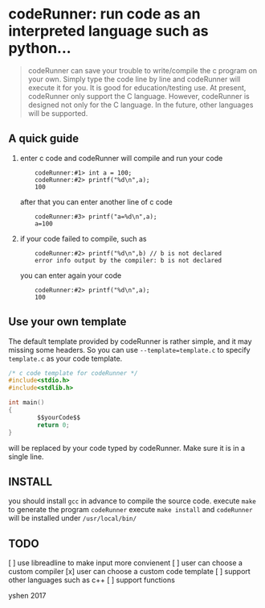 codeRunner: run code as an interpreted language such as python...
====================================================================
> codeRunner can save your trouble to write/compile the c program on your own.
Simply type the code line by line and codeRunner will execute it for you.
It is good for education/testing use. At present, codeRunner only support
the C language. However, codeRunner is designed not only for the C language.
In the future, other languages will be supported.

A quick guide
-------------
1) enter c code and codeRunner will compile and run your code

           codeRunner:#1> int a = 100;
           codeRunner:#2> printf("%d\n",a);
           100

   after that you can enter another line of c code
  
           codeRunner:#3> printf("a=%d\n",a);
           a=100

2) if your code failed to compile, such as

           codeRunner:#2> printf("%d\n",b) // b is not declared
           error info output by the compiler: b is not declared

   you can enter again your code

           codeRunner:#2> printf("%d\n",a);
           100

Use your own template
---------------------
The default template provided by codeRunner is rather simple,
and it may missing some headers. So you can use `--template=template.c`
to specify `template.c` as your code template.

```c
/* c code template for codeRunner */
#include<stdio.h>
#include<stdlib.h>

int main()
{
        $$yourCode$$
        return 0;
}
```

will be replaced by your code typed by codeRunner. Make sure it is 
in a single line.


INSTALL
---------
you should install `gcc` in advance to compile the source code.
execute `make` to generate the program `codeRunner`
execute `make install` and `codeRunner` will be installed under
`/usr/local/bin/`


TODO
-----
[ ] use libreadline to make input more convienent
[ ] user can choose a custom compiler
[x] user can choose a custom code template
[ ] support other languages such as c++
[ ] support functions


yshen 2017
